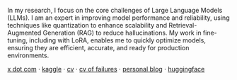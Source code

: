 In my research, I focus on the core challenges of Large Language Models (LLMs). I am an expert in improving model performance and reliability, using techniques like quantization to enhance scalability and Retrieval-Augmented Generation (RAG) to reduce hallucinations. My work in fine-tuning, including with LoRA, enables me to quickly optimize models, ensuring they are efficient, accurate, and ready for production environments.

[x dot com](https://x.com/CllTheCoder) ⋅ [kaggle](https://www.kaggle.com/carloscll) ⋅ [cv](https://drive.google.com/file/d/1rOAT7LlJDYMnf0Beh9Xpa7VKlH0ivbT_/view?usp=sharing) ⋅ [cv of failures](https://drive.google.com/file/d/1rUWMwI5iZlwFymLMd24yHOgO_NVNaEEH/view?usp=sharing) ⋅ [personal blog](https://carlosxlima.super.site/)  ⋅  [huggingface](https://huggingface.co/CASLL)
